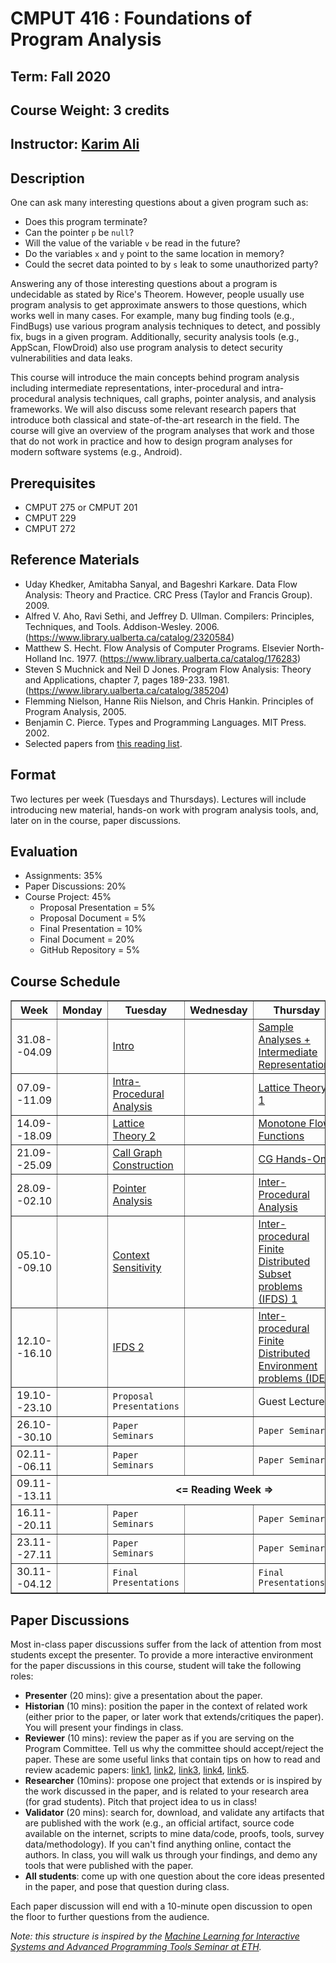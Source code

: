 # CMPUT 416 : Foundations of Program Analysis

## Term: Fall 2020
## Course Weight: 3 credits
## Instructor: [Karim Ali](http://karimali.ca)

## Description
One can ask many interesting questions about a given program such as:
- Does this program terminate?
- Can the pointer `p` be `null`?
- Will the value of the variable `v` be read in the future?
- Do the variables `x` and `y` point to the same location in memory?
- Could the secret data pointed to by `s` leak to some unauthorized party?

Answering any of those interesting questions about a program is undecidable as stated by Rice's Theorem. However, people usually use program analysis to get approximate answers to those questions, which works well in many cases. For example, many bug finding tools (e.g., FindBugs) use various program analysis techniques to detect, and possibly fix, bugs in a given program. Additionally, security analysis tools (e.g., AppScan, FlowDroid) also use program analysis to detect security vulnerabilities and data leaks.

This course will introduce the main concepts behind program analysis including intermediate representations, inter-procedural and intra-procedural analysis techniques, call graphs, pointer analysis, and analysis frameworks. We will also discuss some relevant research papers that introduce both classical and state-of-the-art research in the field. The course will give an overview of the program analyses that work and those that do not work in practice and how to design program analyses for modern software systems (e.g., Android).

## Prerequisites
- CMPUT 275 or CMPUT 201
- CMPUT 229
- CMPUT 272

## Reference Materials
- Uday Khedker, Amitabha Sanyal, and Bageshri Karkare. Data Flow Analysis: Theory and Practice. CRC Press (Taylor and Francis Group). 2009.
- Alfred V. Aho, Ravi Sethi, and Jeffrey D. Ullman. Compilers: Principles, Techniques, and Tools. Addison-Wesley. 2006. (https://www.library.ualberta.ca/catalog/2320584)
- Matthew S. Hecht. Flow Analysis of Computer Programs. Elsevier North-Holland Inc. 1977. (https://www.library.ualberta.ca/catalog/176283)
- Steven S Muchnick and Neil D Jones. Program Flow Analysis: Theory and Applications, chapter 7, pages 189-233. 1981. (https://www.library.ualberta.ca/catalog/385204)
- Flemming Nielson, Hanne Riis Nielson, and Chris Hankin. Principles of Program Analysis, 2005.
- Benjamin C. Pierce. Types and Programming Languages. MIT Press. 2002.
- Selected papers from [this reading list](https://github.com/cmput416/resources/blob/master/papers.md).

## Format
Two lectures per week (Tuesdays and Thursdays). Lectures will include introducing new material, hands-on work with program analysis tools, and, later on in the course, paper discussions.

## Evaluation
* Assignments: 35%
* Paper Discussions: 20%
* Course Project: 45%
  * Proposal Presentation = 5%
  * Proposal Document = 5%
  * Final Presentation = 10%
  * Final Document = 20%
  * GitHub Repository = 5%

## Course Schedule
<table border="1">
    <thead>
        <tr>
            <th style="text-align:center">Week</th>
            <th>Monday</th>
            <th>Tuesday</th>
            <th>Wednesday</th>
            <th>Thursday</th>
            <th>Friday</th>
        </tr>
    </thead>
    <tbody>
        <tr>
            <td style="text-align:center">31.08--04.09</td>
            <td></td>
            <td><a href="https://youtu.be/bspS8eNgnkE" target="_blank">Intro</a></td>
            <td></td>
            <td><a href="https://youtu.be/-zyMw_0RmeY" target="_blank">Sample Analyses + Intermediate Representations</a></td>
            <td></td>
        </tr>
        <tr>
            <td style="text-align:center">07.09--11.09</td>
            <td></td>
            <td><a href="https://youtu.be/YCNeXeL66WU" target="_blank">Intra-Procedural Analysis</a></td>
            <td></td>
            <td><a href="https://youtu.be/PqpN5vKvAT0" target="_blank">Lattice Theory 1</a></td>
            <td><code>A1</code></td>
        </tr>
        <tr>
            <td style="text-align:center">14.09--18.09</td>
            <td></td>
            <td><a href="https://youtu.be/WqEm5zn1zUM" target="_blank">Lattice Theory 2</a></td>
            <td></td>
            <td><a href="https://youtu.be/89aLM1et1ds" target="_blank">Monotone Flow Functions</a><br></td>
            <td></td>
        </tr>
        <tr>
            <td style="text-align:center">21.09--25.09</td>
            <td></td>
            <td><a href="https://youtu.be/KGNkH7eHU_Y" target="_blank">Call Graph Construction</a></td>
            <td></td>
            <td><a href="https://youtu.be/8du-qmduhcQ" target="_blank">CG Hands-On</a><br></td>
            <td><code>A2</code></td>
        </tr>
        <tr>
            <td style="text-align:center">28.09--02.10</td>
            <td></td>
            <td><a href="https://youtu.be/OEFpWWnyVo4" target="_blank">Pointer Analysis</a><br></td>
            <td></td>
            <td><a href="https://youtu.be/Is9yqpNFQhQ" target="_blank">Inter-Procedural Analysis</a><br></td>
            <td><code>A3</code></td>
        </tr>
        <tr>
            <td style="text-align:center">05.10--09.10</td>
            <td></td>
            <td><a href="https://youtu.be/wgnbTv-kNAU" target="_blank">Context Sensitivity</a></td>
            <td></td>
            <td><a href="https://youtu.be/y7iLreS37MA" target="_blank">Inter-procedural Finite Distributed Subset problems (IFDS) 1</a></td>
            <td><code>A4</code></td>
        </tr>
        <tr>
            <td style="text-align:center">12.10--16.10</td>
            <td></td>
            <td><a href="https://youtu.be/lJbiwYa6mVM" target="_blank">IFDS 2</a><br></td>
            <td></td>
            <td><a href="https://youtu.be/76x95LO-NI0" target="_blank">Inter-procedural Finite Distributed Environment problems (IDE)</a><br></td>
            <td><code>Proposal Document</code></td>
        </tr>
        <tr>
            <td style="text-align:center">19.10--23.10</td>
            <td></td>
            <td><code>Proposal Presentations</code></td>
            <td></td>
            <td>Guest Lecture</td>
            <td><code>A5</code></td>
        </tr>
        <tr>
            <td style="text-align:center">26.10--30.10</td>
            <td></td>
            <td><code>Paper Seminars</code></td>
            <td></td>
            <td><code>Paper Seminars</code></a></td>
            <td></td>
        </tr>
        <tr>
            <td style="text-align:center">02.11--06.11</td>
            <td></td>
            <td><code>Paper Seminars</code></td>
            <td></td>
            <td><code>Paper Seminars</code></td>
            <td><code>A6</code></td>
        </tr>
        <tr>
            <td style="text-align:center">09.11--13.11</td>
            <td colspan="6" style="text-align:center"><strong>&lt;= Reading Week =&gt;</strong></td>
        </tr>
        <tr>
            <td style="text-align:center">16.11--20.11</td>
            <td></td>
            <td><code>Paper Seminars</code></td>
            <td></td>
            <td><code>Paper Seminars</code></td>
            <td><code>A7</code></td>
        </tr>
        <tr>
            <td style="text-align:center">23.11--27.11</td>
            <td></td>
            <td><code>Paper Seminars</code></td>
            <td></td>
            <td><code>Paper Seminars</code></td>
            <td></td>
        </tr>
        <tr>
            <td style="text-align:center">30.11--04.12</td>
            <td></td>
            <td><code>Final Presentations</code></td>
            <td></td>
            <td><code>Final Presentations</code></td>
            <td><code>Final Report</code></td>
        </tr>
    </tbody>
</table>

## Paper Discussions
Most in-class paper discussions suffer from the lack of attention from most students except the presenter. To provide a more interactive environment for the paper discussions in this course, student will take the following roles:

*   **Presenter** (20 mins): give a presentation about the paper.
*   **Historian** (10 mins): position the paper in the context of related work (either prior to the paper, or later work that extends/critiques the paper). You will present your findings in class.
*   **Reviewer** (10 mins): review the paper as if you are serving on the Program Committee. Tell us why the committee should accept/reject the paper. These are some useful links that contain tips on how to read and review academic papers: [link1](http://www.cgl.uwaterloo.ca/smann/Research/review-conference.txt), [link2](http://homes.cs.washington.edu/~mernst/advice/meier-paper.review.html), [link3](http://www.cl.cam.ac.uk/~ey204/teaching/ACS/R212_2015_2016/aid/stevens.pdf), [link4](http://library.queensu.ca/inforef/criticalreview.htm), [link5](http://cseweb.ucsd.edu/~wgg/CSE210/howtoread.html).
*   **Researcher** (10mins): propose one project that extends or is inspired by the work discussed in the paper, and is related to your research area (for grad students). Pitch that project idea to us in class!
*   **Validator** (20 mins): search for, download, and validate any artifacts that are published with the work (e.g., an official artifact, source code available on the internet, scripts to mine data/code, proofs, tools, survey data/methodology). If you can't find anything online, contact the authors. In class, you will walk us through your findings, and demo any tools that were published with the paper.
*   **All students**: come up with one question about the core ideas presented in the paper, and pose that question during class.

Each paper discussion will end with a 10-minute open discussion to open the floor to further questions from the audience.

*Note: this structure is inspired by the [Machine Learning for Interactive Systems and Advanced Programming Tools Seminar at ETH](https://ait.ethz.ch/teaching/courses/2016-FS-ML-IS-PL/).*
